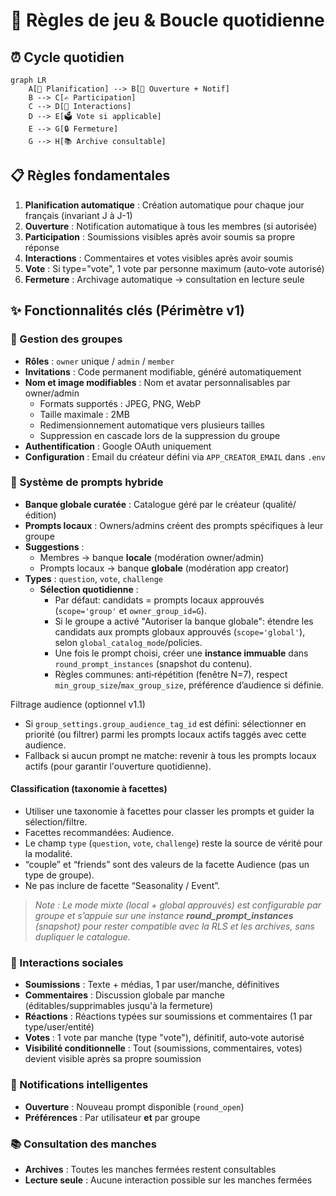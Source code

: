 # 🎲 Règles de jeu & Boucle quotidienne

## ⏰ Cycle quotidien

```mermaid
graph LR
    A[📅 Planification] --> B[🔔 Ouverture + Notif]
    B --> C[✍️ Participation]
    C --> D[💬 Interactions]
    D --> E[🗳️ Vote si applicable]
    E --> G[🔒 Fermeture]
    G --> H[📚 Archive consultable]
```

## 📋 Règles fondamentales

1. **Planification automatique** : Création automatique pour chaque jour français (invariant J à J-1)
2. **Ouverture** : Notification automatique à tous les membres (si autorisée)
3. **Participation** : Soumissions visibles après avoir soumis sa propre réponse
4. **Interactions** : Commentaires et votes visibles après avoir soumis
5. **Vote** : Si type="vote", 1 vote par personne maximum (auto‑vote autorisé)
6. **Fermeture** : Archivage automatique → consultation en lecture seule

## ✨ Fonctionnalités clés (Périmètre v1)

### 👥 Gestion des groupes

- **Rôles** : `owner` unique / `admin` / `member`
- **Invitations** : Code permanent modifiable, généré automatiquement
- **Nom et image modifiables** : Nom et avatar personnalisables par owner/admin
  - Formats supportés : JPEG, PNG, WebP
  - Taille maximale : 2MB
  - Redimensionnement automatique vers plusieurs tailles
  - Suppression en cascade lors de la suppression du groupe
- **Authentification** : Google OAuth uniquement
- **Configuration** : Email du créateur défini via `APP_CREATOR_EMAIL` dans `.env`

### 🎯 Système de prompts hybride

- **Banque globale curatée** : Catalogue géré par le créateur (qualité/édition)
- **Prompts locaux** : Owners/admins créent des prompts spécifiques à leur groupe
- **Suggestions** :
  - Membres → banque **locale** (modération owner/admin)
  - Prompts locaux → banque **globale** (modération app creator)
- **Types** : `question`, `vote`, `challenge`
  - **Sélection quotidienne** :
    - Par défaut: candidats = prompts locaux approuvés (`scope='group'` et `owner_group_id=G`).
    - Si le groupe a activé "Autoriser la banque globale": étendre les candidats aux prompts globaux approuvés (`scope='global'`), selon `global_catalog_mode`/policies.
    - Une fois le prompt choisi, créer une **instance immuable** dans `round_prompt_instances` (snapshot du contenu).
    - Règles communes: anti‑répétition (fenêtre N=7), respect `min_group_size`/`max_group_size`, préférence d’audience si définie.

Filtrage audience (optionnel v1.1)

- Si `group_settings.group_audience_tag_id` est défini: sélectionner en priorité (ou filtrer) parmi les prompts locaux actifs taggés avec cette audience.
- Fallback si aucun prompt ne matche: revenir à tous les prompts locaux actifs (pour garantir l'ouverture quotidienne).

#### Classification (taxonomie à facettes)

- Utiliser une taxonomie à facettes pour classer les prompts et guider la sélection/filtre.
- Facettes recommandées: Audience.
- Le champ `type` (`question`, `vote`, `challenge`) reste la source de vérité pour la modalité.
- “couple” et “friends” sont des valeurs de la facette Audience (pas un type de groupe).
- Ne pas inclure de facette “Seasonality / Event”.

> _Note : Le mode mixte (local + global approuvés) est configurable par groupe et s’appuie sur une instance **round_prompt_instances** (snapshot) pour rester compatible avec la RLS et les archives, sans dupliquer le catalogue._

### 💬 Interactions sociales

- **Soumissions** : Texte + médias, 1 par user/manche, définitives
- **Commentaires** : Discussion globale par manche (éditables/supprimables jusqu'à la fermeture)
- **Réactions** : Réactions typées sur soumissions et commentaires (1 par type/user/entité)
- **Votes** : 1 vote par manche (type "vote"), définitif, auto‑vote autorisé
- **Visibilité conditionnelle** : Tout (soumissions, commentaires, votes) devient visible après sa propre soumission

### 🔔 Notifications intelligentes

- **Ouverture** : Nouveau prompt disponible (`round_open`)
- **Préférences** : Par utilisateur **et** par groupe

### 📚 Consultation des manches

- **Archives** : Toutes les manches fermées restent consultables
- **Lecture seule** : Aucune interaction possible sur les manches fermées
